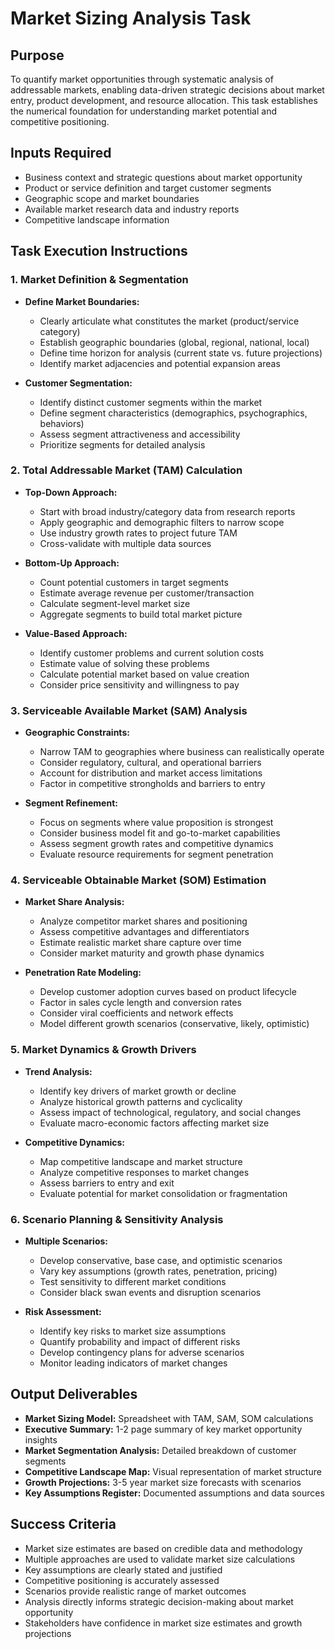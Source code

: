 # Market Sizing Analysis Task

## Purpose

To quantify market opportunities through systematic analysis of addressable markets, enabling data-driven strategic decisions about market entry, product development, and resource allocation. This task establishes the numerical foundation for understanding market potential and competitive positioning.

## Inputs Required

- Business context and strategic questions about market opportunity
- Product or service definition and target customer segments
- Geographic scope and market boundaries
- Available market research data and industry reports
- Competitive landscape information

## Task Execution Instructions

### 1. Market Definition & Segmentation

- **Define Market Boundaries:**
  - Clearly articulate what constitutes the market (product/service category)
  - Establish geographic boundaries (global, regional, national, local)
  - Define time horizon for analysis (current state vs. future projections)
  - Identify market adjacencies and potential expansion areas

- **Customer Segmentation:**
  - Identify distinct customer segments within the market
  - Define segment characteristics (demographics, psychographics, behaviors)
  - Assess segment attractiveness and accessibility
  - Prioritize segments for detailed analysis

### 2. Total Addressable Market (TAM) Calculation

- **Top-Down Approach:**
  - Start with broad industry/category data from research reports
  - Apply geographic and demographic filters to narrow scope
  - Use industry growth rates to project future TAM
  - Cross-validate with multiple data sources

- **Bottom-Up Approach:**
  - Count potential customers in target segments
  - Estimate average revenue per customer/transaction
  - Calculate segment-level market size
  - Aggregate segments to build total market picture

- **Value-Based Approach:**
  - Identify customer problems and current solution costs
  - Estimate value of solving these problems
  - Calculate potential market based on value creation
  - Consider price sensitivity and willingness to pay

### 3. Serviceable Available Market (SAM) Analysis

- **Geographic Constraints:**
  - Narrow TAM to geographies where business can realistically operate
  - Consider regulatory, cultural, and operational barriers
  - Account for distribution and market access limitations
  - Factor in competitive strongholds and barriers to entry

- **Segment Refinement:**
  - Focus on segments where value proposition is strongest
  - Consider business model fit and go-to-market capabilities
  - Assess segment growth rates and competitive dynamics
  - Evaluate resource requirements for segment penetration

### 4. Serviceable Obtainable Market (SOM) Estimation

- **Market Share Analysis:**
  - Analyze competitor market shares and positioning
  - Assess competitive advantages and differentiators
  - Estimate realistic market share capture over time
  - Consider market maturity and growth phase dynamics

- **Penetration Rate Modeling:**
  - Develop customer adoption curves based on product lifecycle
  - Factor in sales cycle length and conversion rates
  - Consider viral coefficients and network effects
  - Model different growth scenarios (conservative, likely, optimistic)

### 5. Market Dynamics & Growth Drivers

- **Trend Analysis:**
  - Identify key drivers of market growth or decline
  - Analyze historical growth patterns and cyclicality
  - Assess impact of technological, regulatory, and social changes
  - Evaluate macro-economic factors affecting market size

- **Competitive Dynamics:**
  - Map competitive landscape and market structure
  - Analyze competitive responses to market changes
  - Assess barriers to entry and exit
  - Evaluate potential for market consolidation or fragmentation

### 6. Scenario Planning & Sensitivity Analysis

- **Multiple Scenarios:**
  - Develop conservative, base case, and optimistic scenarios
  - Vary key assumptions (growth rates, penetration, pricing)
  - Test sensitivity to different market conditions
  - Consider black swan events and disruption scenarios

- **Risk Assessment:**
  - Identify key risks to market size assumptions
  - Quantify probability and impact of different risks
  - Develop contingency plans for adverse scenarios
  - Monitor leading indicators of market changes

## Output Deliverables

- **Market Sizing Model:** Spreadsheet with TAM, SAM, SOM calculations
- **Executive Summary:** 1-2 page summary of key market opportunity insights
- **Market Segmentation Analysis:** Detailed breakdown of customer segments
- **Competitive Landscape Map:** Visual representation of market structure
- **Growth Projections:** 3-5 year market size forecasts with scenarios
- **Key Assumptions Register:** Documented assumptions and data sources

## Success Criteria

- Market size estimates are based on credible data and methodology
- Multiple approaches are used to validate market size calculations
- Key assumptions are clearly stated and justified
- Competitive positioning is accurately assessed
- Scenarios provide realistic range of market outcomes
- Analysis directly informs strategic decision-making about market opportunity
- Stakeholders have confidence in market size estimates and growth projections
